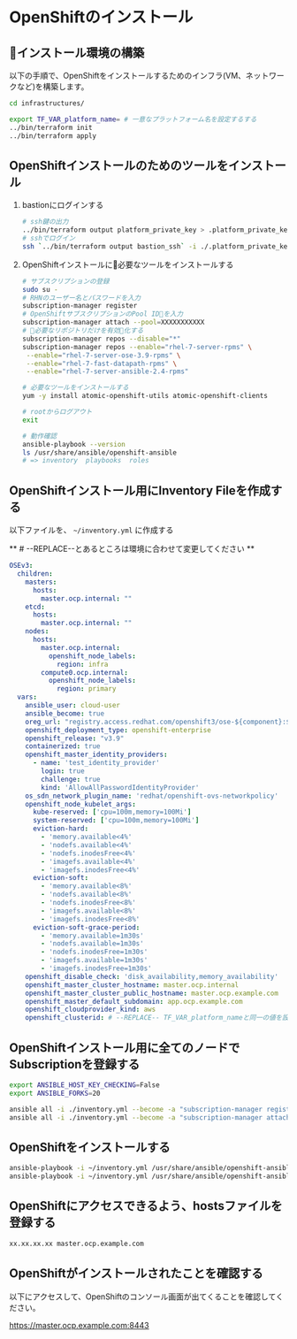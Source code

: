 # OpenShiftのインストール

## インストール環境の構築

以下の手順で、OpenShiftをインストールするためのインフラ(VM、ネットワークなど)を構築します。

```bash
cd infrastructures/

export TF_VAR_platform_name= # 一意なプラットフォーム名を設定するする
../bin/terraform init
../bin/terraform apply
```

## OpenShiftインストールのためのツールをインストール

1. bastionにログインする
    ```bash
    # ssh鍵の出力
    ../bin/terraform output platform_private_key > .platform_private_key
    # sshでログイン
    ssh `../bin/terraform output bastion_ssh` -i ./.platform_private_key
    ```
    
2. OpenShiftインストールに必要なツールをインストールする
    ```bash
    # サブスクリプションの登録
    sudo su -
    # RHNのユーザー名とパスワードを入力
    subscription-manager register
    # OpenShiftサブスクリプションのPool IDを入力
    subscription-manager attach --pool=XXXXXXXXXXX
    # 必要なリポジトリだけを有効化する
    subscription-manager repos --disable="*"
    subscription-manager repos --enable="rhel-7-server-rpms" \
     --enable="rhel-7-server-ose-3.9-rpms" \
     --enable="rhel-7-fast-datapath-rpms" \
     --enable="rhel-7-server-ansible-2.4-rpms"

    # 必要なツールをインストールする
    yum -y install atomic-openshift-utils atomic-openshift-clients
    
    # rootからログアウト
    exit

    # 動作確認
    ansible-playbook --version
    ls /usr/share/ansible/openshift-ansible
    # => inventory  playbooks  roles
    ```

## OpenShiftインストール用にInventory Fileを作成する

以下ファイルを、 `~/inventory.yml` に作成する

** # --REPLACE--とあるところは環境に合わせて変更してください **

```yaml
OSEv3:
  children:
    masters:
      hosts:
        master.ocp.internal: ""
    etcd:
      hosts:
        master.ocp.internal: ""
    nodes:
      hosts:
        master.ocp.internal:
          openshift_node_labels:
            region: infra
        compute0.ocp.internal:
          openshift_node_labels:
            region: primary
  vars:
    ansible_user: cloud-user
    ansible_become: true
    oreg_url: "registry.access.redhat.com/openshift3/ose-${component}:${version}"
    openshift_deployment_type: openshift-enterprise
    openshift_release: "v3.9"
    containerized: true
    openshift_master_identity_providers:
      - name: 'test_identity_provider'
        login: true
        challenge: true
        kind: 'AllowAllPasswordIdentityProvider'
    os_sdn_network_plugin_name: 'redhat/openshift-ovs-networkpolicy'
    openshift_node_kubelet_args:
      kube-reserved: ['cpu=100m,memory=100Mi']
      system-reserved: ['cpu=100m,memory=100Mi']
      eviction-hard:
        - 'memory.available<4%'
        - 'nodefs.available<4%'
        - 'nodefs.inodesFree<4%'
        - 'imagefs.available<4%'
        - 'imagefs.inodesFree<4%'
      eviction-soft:
        - 'memory.available<8%'
        - 'nodefs.available<8%'
        - 'nodefs.inodesFree<8%'
        - 'imagefs.available<8%'
        - 'imagefs.inodesFree<8%'
      eviction-soft-grace-period:
        - 'memory.available=1m30s'
        - 'nodefs.available=1m30s'
        - 'nodefs.inodesFree=1m30s'
        - 'imagefs.available=1m30s'
        - 'imagefs.inodesFree=1m30s'
    openshift_disable_check: 'disk_availability,memory_availability'
    openshift_master_cluster_hostname: master.ocp.internal
    openshift_master_cluster_public_hostname: master.ocp.example.com
    openshift_master_default_subdomain: app.ocp.example.com
    openshift_cloudprovider_kind: aws
    openshift_clusterid: # --REPLACE-- TF_VAR_platform_nameと同一の値を設定する
```

## OpenShiftインストール用に全てのノードでSubscriptionを登録する

```bash
export ANSIBLE_HOST_KEY_CHECKING=False
export ANSIBLE_FORKS=20

ansible all -i ./inventory.yml --become -a "subscription-manager register --username=xxx --password=xxx"
ansible all -i ./inventory.yml --become -a "subscription-manager attach --pool=xxx"
```

## OpenShiftをインストールする

```bash
ansible-playbook -i ~/inventory.yml /usr/share/ansible/openshift-ansible/playbooks/prerequisites.yml
ansible-playbook -i ~/inventory.yml /usr/share/ansible/openshift-ansible/playbooks/deploy_cluster.yml
```

## OpenShiftにアクセスできるよう、hostsファイルを登録する

```bash
xx.xx.xx.xx master.ocp.example.com
```

## OpenShiftがインストールされたことを確認する

以下にアクセスして、OpenShiftのコンソール画面が出てくることを確認してください。

https://master.ocp.example.com:8443
